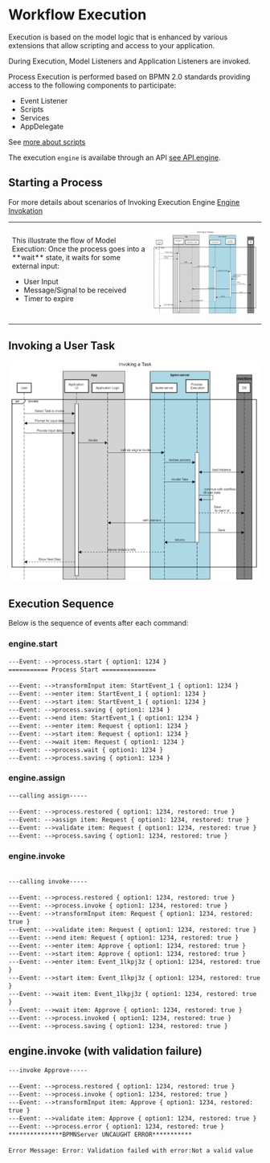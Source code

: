 # Workflow Execution

Execution is based on the model logic that is enhanced by various extensions that allow scripting and access to your application.

During Execution, Model Listeners and Application Listeners are invoked.

Process Execution is performed based on BPMN 2.0 standards providing access to the following components to participate:
- Event Listener
- Scripts
- Services
- AppDelegate

See [more about scripts](scripting.md)

The execution `engine` is availabe through an API [see API.engine](api/interfaces/IAPIEngine).
## Starting a Process
For more details about scenarios of Invoking Execution Engine [Engine Invokation](invokation.md)

<table><tr><td>
This illustrate the flow of Model Execution:
Once the process goes into a **wait** state, it waits for some external input:

- User Input
- Message/Signal to be received
- Timer to expire

</td><td>

![](images/processStart.png)

</td></tr></table>

## Invoking a User Task

![](images/invokeTask.png)

## Execution Sequence

Below is the sequence of events after each command:

### engine.start

```
---Event: -->process.start { option1: 1234 }
=========== Process Start ===============

---Event: -->transformInput item: StartEvent_1 { option1: 1234 }
---Event: -->enter item: StartEvent_1 { option1: 1234 }
---Event: -->start item: StartEvent_1 { option1: 1234 }
---Event: -->process.saving { option1: 1234 }
---Event: -->end item: StartEvent_1 { option1: 1234 }
---Event: -->enter item: Request { option1: 1234 }
---Event: -->start item: Request { option1: 1234 }
---Event: -->wait item: Request { option1: 1234 }
---Event: -->process.wait { option1: 1234 }
---Event: -->process.saving { option1: 1234 }

```
### engine.assign
```
---calling assign-----

---Event: -->process.restored { option1: 1234, restored: true }
---Event: -->assign item: Request { option1: 1234, restored: true }
---Event: -->validate item: Request { option1: 1234, restored: true }
---Event: -->process.saving { option1: 1234, restored: true }
```

### engine.invoke
```

---calling invoke-----

---Event: -->process.restored { option1: 1234, restored: true }
---Event: -->process.invoke { option1: 1234, restored: true }
---Event: -->transformInput item: Request { option1: 1234, restored: true }
---Event: -->validate item: Request { option1: 1234, restored: true }
---Event: -->end item: Request { option1: 1234, restored: true }
---Event: -->enter item: Approve { option1: 1234, restored: true }
---Event: -->start item: Approve { option1: 1234, restored: true }
---Event: -->enter item: Event_1lkpj3z { option1: 1234, restored: true }
---Event: -->start item: Event_1lkpj3z { option1: 1234, restored: true }
---Event: -->wait item: Event_1lkpj3z { option1: 1234, restored: true }
---Event: -->wait item: Approve { option1: 1234, restored: true }
---Event: -->process.invoked { option1: 1234, restored: true }
---Event: -->process.saving { option1: 1234, restored: true }

```
## engine.invoke (with validation failure)

```
---invoke Approve-----

---Event: -->process.restored { option1: 1234, restored: true }
---Event: -->process.invoke { option1: 1234, restored: true }
---Event: -->transformInput item: Approve { option1: 1234, restored: true }
---Event: -->validate item: Approve { option1: 1234, restored: true }
---Event: -->process.error { option1: 1234, restored: true }
***************BPMNServer UNCAUGHT ERROR***********

Error Message: Error: Validation failed with error:Not a valid value
```